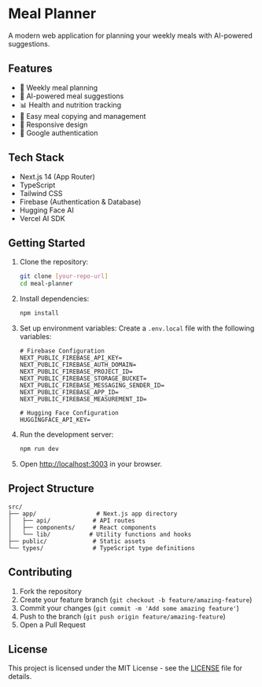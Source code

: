 # Meal Planner

A modern web application for planning your weekly meals with AI-powered suggestions.

## Features

- 📅 Weekly meal planning
- 🤖 AI-powered meal suggestions
- 📊 Health and nutrition tracking
- 🔄 Easy meal copying and management
- 📱 Responsive design
- 🔐 Google authentication

## Tech Stack

- Next.js 14 (App Router)
- TypeScript
- Tailwind CSS
- Firebase (Authentication & Database)
- Hugging Face AI
- Vercel AI SDK

## Getting Started

1. Clone the repository:
   ```bash
   git clone [your-repo-url]
   cd meal-planner
   ```

2. Install dependencies:
   ```bash
   npm install
   ```

3. Set up environment variables:
   Create a `.env.local` file with the following variables:
   ```
   # Firebase Configuration
   NEXT_PUBLIC_FIREBASE_API_KEY=
   NEXT_PUBLIC_FIREBASE_AUTH_DOMAIN=
   NEXT_PUBLIC_FIREBASE_PROJECT_ID=
   NEXT_PUBLIC_FIREBASE_STORAGE_BUCKET=
   NEXT_PUBLIC_FIREBASE_MESSAGING_SENDER_ID=
   NEXT_PUBLIC_FIREBASE_APP_ID=
   NEXT_PUBLIC_FIREBASE_MEASUREMENT_ID=

   # Hugging Face Configuration
   HUGGINGFACE_API_KEY=
   ```

4. Run the development server:
   ```bash
   npm run dev
   ```

5. Open [http://localhost:3003](http://localhost:3003) in your browser.

## Project Structure

```
src/
├── app/                 # Next.js app directory
│   ├── api/            # API routes
│   ├── components/     # React components
│   └── lib/           # Utility functions and hooks
├── public/             # Static assets
└── types/              # TypeScript type definitions
```

## Contributing

1. Fork the repository
2. Create your feature branch (`git checkout -b feature/amazing-feature`)
3. Commit your changes (`git commit -m 'Add some amazing feature'`)
4. Push to the branch (`git push origin feature/amazing-feature`)
5. Open a Pull Request

## License

This project is licensed under the MIT License - see the [LICENSE](LICENSE) file for details.